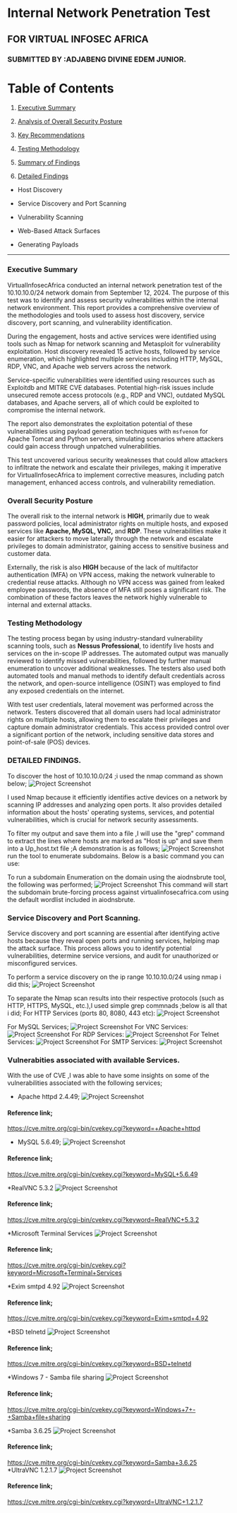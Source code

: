 # Internal Network Penetration Test

## FOR VIRTUAL INFOSEC AFRICA

### SUBMITTED BY :ADJABENG DIVINE EDEM JUNIOR.

#

# Table of Contents

1. [Executive Summary]()
  
2. [Analysis of Overall Security Posture]()
  
3. [Key Recommendations]()
  
4. [Testing Methodology]()
  
5. [Summary of Findings]()
  
6. [Detailed Findings]()
  
  * Host Discovery
    
  * Service Discovery and Port Scanning
    
  * Vulnerability Scanning
    
  * Web-Based Attack Surfaces
    
  * Generating Payloads
    

---

### Executive Summary

VirtualInfosecAfrica conducted an internal network penetration test of the 10.10.10.0/24 network domain from September 12, 2024. The purpose of this test was to identify and assess security vulnerabilities within the internal network environment. This report provides a comprehensive overview of the methodologies and tools used to assess host discovery, service discovery, port scanning, and vulnerability identification.

During the engagement, hosts and active services were identified using tools such as Nmap for network scanning and Metasploit for vulnerability exploitation. Host discovery revealed 15 active hosts, followed by service enumeration, which highlighted multiple services including HTTP, MySQL, RDP, VNC, and Apache web servers across the network.

Service-specific vulnerabilities were identified using resources such as Exploitdb and MITRE CVE databases. Potential high-risk issues include unsecured remote access protocols (e.g., RDP and VNC), outdated MySQL databases, and Apache servers, all of which could be exploited to compromise the internal network.

The report also demonstrates the exploitation potential of these vulnerabilities using payload generation techniques with `msfvenom` for Apache Tomcat and Python servers, simulating scenarios where attackers could gain access through unpatched vulnerabilities.

This test uncovered various security weaknesses that could allow attackers to infiltrate the network and escalate their privileges, making it imperative for VirtualInfosecAfrica to implement corrective measures, including patch management, enhanced access controls, and vulnerability remediation.

### Overall Security Posture

The overall risk to the internal network is **HIGH**, primarily due to weak password policies, local administrator rights on multiple hosts, and exposed services like **Apache, MySQL, VNC,** and **RDP**. These vulnerabilities make it easier for attackers to move laterally through the network and escalate privileges to domain administrator, gaining access to sensitive business and customer data.

Externally, the risk is also **HIGH** because of the lack of multifactor authentication (MFA) on VPN access, making the network vulnerable to credential reuse attacks. Although no VPN access was gained from leaked employee passwords, the absence of MFA still poses a significant risk. The combination of these factors leaves the network highly vulnerable to internal and external attacks.

### Testing Methodology

The testing process began by using industry-standard vulnerability scanning tools, such as **Nessus Professional**, to identify live hosts and services on the in-scope IP addresses. The automated output was manually reviewed to identify missed vulnerabilities, followed by further manual enumeration to uncover additional weaknesses. The testers also used both automated tools and manual methods to identify default credentials across the network, and open-source intelligence (OSINT) was employed to find any exposed credentials on the internet.

With test user credentials, lateral movement was performed across the network. Testers discovered that all domain users had local administrator rights on multiple hosts, allowing them to escalate their privileges and capture domain administrator credentials. This access provided control over a significant portion of the network, including sensitive data stores and point-of-sale (POS) devices.

### DETAILED FINDINGS.
To discover the host of 10.10.10.0/24 ;i used the nmap command as shown below;
![Project Screenshot](images/Screenshot1.png)

I used Nmap because it efficiently identifies active devices on a network by scanning IP addresses and analyzing open ports. It also provides detailed information about the hosts' operating systems, services, and potential vulnerabilities, which is crucial for network security assessments.

To filter my output and save them into a file ,I will use the "grep" command to extract the lines where hosts are marked as "Host is up" and save them into a Up_host.txt file ;A demonstration is as follows;
![Project Screenshot](images/Screenshot2.png)run the tool to enumerate subdomains. Below is a basic command you can use:

To run a subdomain Enumeration on the domain using the aiodnsbrute tool, the following was performed;
![Project Screenshot](images/screenshot3.png)
This command will start the subdomain brute-forcing process against virtualinfosecafrica.com using the default wordlist included in aiodnsbrute.

### Service Discovery and Port Scanning.
Service discovery and port scanning are essential after identifying active hosts because they reveal open ports and running services, helping map the attack surface. This process allows you to identify potential vulnerabilities, determine service versions, and audit for unauthorized or misconfigured services.

To perform a service discovery on the ip range 10.10.10.0/24 using  nmap i did this;
![Project Screenshot](images/Screenshot4.png)

To separate the Nmap scan results into their respective protocols (such as HTTP, HTTPS, MySQL, etc.),I used simple grep commnads ;below is all that i did;
For HTTP Services (ports 80, 8080, 443 etc):
![Project Screenshot](images/Screenshot5.png)

For MySQL Services;
![Project Screenshot](images/Screenshot6.png)
For VNC Services:
![Project Screenshot](images/Screenshot7.png)
For RDP Services:
![Project Screenshot](images/Screenshot8.png)
For Telnet Services:
![Project Screenshot](images/Screenshot9.png)
For SMTP Services:
![Project Screenshot](images/Screenshot10.png)


### Vulnerabities associated with available Services.
With the use of CVE ,I was able to have some insights on some of the vulnerabilities associated with the following services;
* Apache httpd 2.4.49;
![Project Screenshot](images/Screenshot11.png)
#### Reference link;
https://cve.mitre.org/cgi-bin/cvekey.cgi?keyword=+Apache+httpd

* MySQL 5.6.49;
![Project Screenshot](images/Screenshot12.png)

#### Reference link;
https://cve.mitre.org/cgi-bin/cvekey.cgi?keyword=MySQL+5.6.49

*RealVNC 5.3.2
![Project Screenshot](images/Screenshot13.png)

#### Reference link;
https://cve.mitre.org/cgi-bin/cvekey.cgi?keyword=RealVNC+5.3.2

*Microsoft Terminal Services
![Project Screenshot](images/Screenshot14.png)

#### Reference link;
https://cve.mitre.org/cgi-bin/cvekey.cgi?keyword=Microsoft+Terminal+Services

*Exim smtpd 4.92
![Project Screenshot](images/Screenshot15.png)

#### Reference link;
https://cve.mitre.org/cgi-bin/cvekey.cgi?keyword=Exim+smtpd+4.92

*BSD telnetd
![Project Screenshot](images/Screenshot15.png)

#### Reference link;
https://cve.mitre.org/cgi-bin/cvekey.cgi?keyword=BSD+telnetd

*Windows 7 - Samba file sharing
![Project Screenshot](images/Screenshot16.png)

#### Reference link;
https://cve.mitre.org/cgi-bin/cvekey.cgi?keyword=Windows+7+-+Samba+file+sharing

*Samba 3.6.25
![Project Screenshot](images/Screenshot17.png)

#### Reference link;
https://cve.mitre.org/cgi-bin/cvekey.cgi?keyword=Samba+3.6.25
*UltraVNC 1.2.1.7
![Project Screenshot](images/Screenshot18.png)

#### Reference link;
https://cve.mitre.org/cgi-bin/cvekey.cgi?keyword=UltraVNC+1.2.1.7




